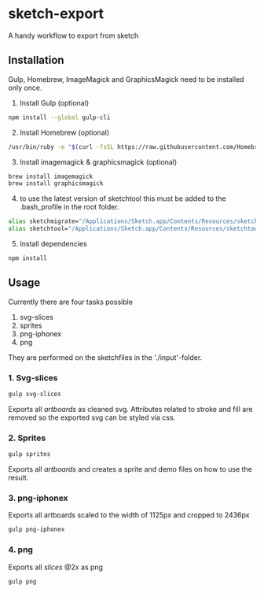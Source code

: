 # sketch-export
A handy workflow to export from sketch

## Installation

Gulp, Homebrew, ImageMagick and GraphicsMagick need to be installed only once.

1. Install Gulp (optional)
```bash
npm install --global gulp-cli
```
2. Install Homebrew (optional)
```bash
/usr/bin/ruby -e "$(curl -fsSL https://raw.githubusercontent.com/Homebrew/install/master/install)"
```
3. Install imagemagick & graphicsmagick (optional)
```bash
brew install imagemagick
brew install graphicsmagick
```
4. to use the latest version of sketchtool this must be added to the .bash_profile in the root folder.
```bash
alias sketchmigrate="/Applications/Sketch.app/Contents/Resources/sketchtool/bin/sketchmigrate"
alias sketchtool="/Applications/Sketch.app/Contents/Resources/sketchtool/bin/sketchtool"
```
5. Install dependencies
```bash
npm install
```

## Usage

Currently there are four tasks possible

1. svg-slices
2. sprites
3. png-iphonex
4. png

They are performed on the sketchfiles in the './input'-folder.

### 1. Svg-slices

```bash
gulp svg-slices
```
Exports all *artboards* as cleaned svg. Attributes related to stroke and fill are removed so the exported svg can be styled via css.

### 2. Sprites

```bash
gulp sprites
```
Exports all *artboards* and creates a sprite and demo files on how to use the result.

### 3. png-iphonex

Exports all artboards scaled to the width of 1125px and cropped to 2436px
```bash
gulp png-iphonex
```

### 4. png
Exports all *slices* @2x as png 
```bash
gulp png
```
